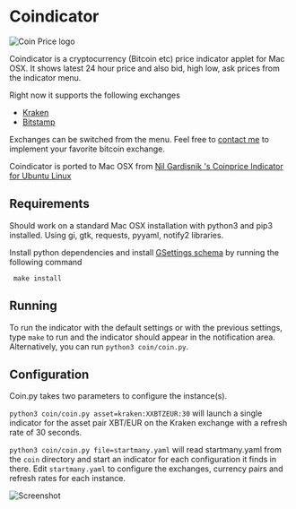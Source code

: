 # Coindicator

![Coin Price logo](https://raw.github.com/nilgradisnik/coinprice-indicator/master/resources/logo_124px.png)

Coindicator is a cryptocurrency (Bitcoin etc) price indicator applet for Mac OSX. It shows latest 24 hour price and also bid, high low, ask prices from the indicator menu.

Right now it supports the following exchanges

* [Kraken](https://www.kraken.com)
* [Bitstamp](https://www.bitstamp.net)

Exchanges can be switched from the menu. Feel free to [contact me](mailto:sander.vandemoortel@gmail.com) to implement your favorite bitcoin exchange.

Coindicator is ported to Mac OSX from [Nil Gardisnik
's Coinprice Indicator for Ubuntu Linux](https://github.com/nilgradisnik/coinprice-indicator)

## Requirements
Should work on a standard Mac OSX installation with python3 and pip3 installed. Using gi, gtk, requests, pyyaml, notify2 libraries.

Install python dependencies and install [GSettings schema](https://developer.gnome.org/gio/2.32/glib-compile-schemas.html) by running the following command
```
 make install
```

## Running
To run the indicator with the default settings or with the previous settings, type `make` to run and the indicator should appear in the notification area. Alternatively, you can run `python3 coin/coin.py`.

## Configuration
Coin.py takes two parameters to configure the instance(s).

`python3 coin/coin.py asset=kraken:XXBTZEUR:30` will launch a single indicator for the asset pair XBT/EUR on the Kraken exchange with a refresh rate of 30 seconds.

`python3 coin/coin.py file=startmany.yaml` will read startmany.yaml from the `coin` directory and start an indicator for each configuration it finds in there. Edit `startmany.yaml` to configure the exchanges, currency pairs and refresh rates for each instance.

![Screenshot](https://raw.githubusercontent.com/nilgradisnik/coinprice-indicator/master/resources/screenshot.png)
